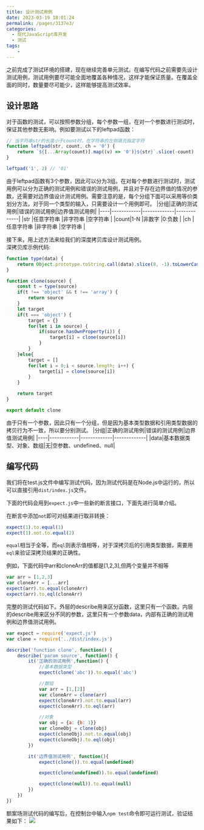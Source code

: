 ```yaml
---
title: 设计测试用例
date: 2023-03-19 18:01:24
permalink: /pages/3137e3/
categories:
  - 现代JavaScript库开发
  - 测试
tags:
    -
---
```

之前完成了测试环境的搭建，现在继续完善单元测试。在编写代码之前需要先设计测试用例，测试用例要尽可能全面地覆盖各种情况，这样才能保证质量。在覆盖全面的同时，数量要尽可能少，这样能够提高测试效率。
## 设计思路
对于函数的测试，可以按照参数分组，每个参数一组，在对一个参数进行测试时，保证其他参数无影响。例如要测试以下的leftpad函数：
```js
// 当字符串str的长度小于count时，在字符串的左侧填充指定字符
function leftpad(str, count, ch = '0') {
    return `${[...Array(count)].map((v) => '0')}${str}`.slice(-count)
}

leftpad('1', 2) // '01'
```
由于leftpad函数有3个参数，因此可以分为3组。在对每个参数进行测试时，测试用例可以分为正确的测试用例和错误的测试用例，并且对于存在边界值的情况的参数，还需要对边界值设计测试用例。需要注意的是，每个分组下面可以采用等价类划分方法，对于同一个类型的输入，只需要设计一个用例即可。
|分组|正确的测试用例|错误的测试用例|边界值测试用例|
|----|------------|-------------|-------------|
|str |任意字符串   |非字符串     |空字符串      |
|count|1-N        |非数字       |0:负数        |
|ch  |任意字符串   |非字符串     |空字符串      |

接下来，用上述方法来给我们的深度拷贝库设计测试用例。  
深拷贝库示例代码:
```js
function type(data) {
    return Object.prototype.toString.call(data).slice(8, -1).toLowerCase()
}

function clone(source) {
    const t = type(source)
    if(t !== 'object' && t !== 'array') {
        return source
    }
    let target
    if(t === 'object') {
        target = {}
        for(let i in source) {
            if(source.hasOwnProperty(i)) {
                target[i] = clone(source[i])
            }
        }
    }else{
        target = []
        for(let i = 0;i < source.length; i++) {
            target[i] = clone(source[i])
        }
    }

    return target
}

export default clone
```
由于只有一个参数，因此只有一个分组，但是因为基本类型数据和引用类型数据的拷贝行为不一致，所以要分别测试。
|分组|正确的测试用例|错误的测试用例|边界值测试用例|
|----|------------|-------------|-------------|
|data|基本数据类型、对象、数组|无|空参数、undefined、null|

## 编写代码
我们将在test.js文件中编写测试代码，因为测试代码是在Node.js中运行的，所以可以直接引用`dist/index.js`文件。

下面的代码会用到`expect.js`中一些新的断言接口，下面先进行简单介绍。

在断言中添加`not`即可对结果进行取非转换：
```js
expect(1).to.equal(1)
expect(1).not.to.equal(2)
```
`equal`相当于全等，而`eql`则表示值相等，对于深拷贝后的引用类型数据，需要用`eql`来验证深拷贝结果的正确性。

例如，下面代码中arr和cloneArr的值都是[1,2,3],但两个变量并不相等
```js
var arr = [1,2,3]
var cloneArr = [...arr]
expect(arr).to.equal(cloneArr)
expect(arr).to,eql(cloneArr)
```
完整的测试代码如下。外层的describe用来区分函数，这里只有一个函数。内层的describe用来区分不同的参数，这里只有一个参数data，内部有正确的测试用例和边界值测试用例。
```js
var expect = require('expect.js')
var clone = require('../dist/index.js')

describe('function clone', function() {
    describe('param source', function() {
        it('正确的测试用例',function() {
            //基本数据类型
            expect(clone('abc')).to.equal('abc')

            //数组
            var arr = [1,[2]]
            var cloneArr = clone(arr)
            expect(cloneArr).not.to.equal(arr)
            expect(cloneArr).to.eql(arr)

            //对象
            var obj = {a: {b: 1}}
            var cloneObj = clone(obj)
            expect(cloneObj).not.to.equal(obj)
            expect(cloneObj).to.eql(obj)
        })

        it('边界值测试用例', function(){
            expect(clone()).to.equal(undefined)

            expect(clone(undefined)).to.equal(undefined)

            expect(clone(null)).to.equal(null)
        })
    })
})
```
额案场测试代码的编写后，在控制台中输入`npm test`命令即可运行测试，验证结果如下：
![](https://daodaoblogpicgo.oss-cn-shanghai.aliyuncs.com/img/20230319213806.png)